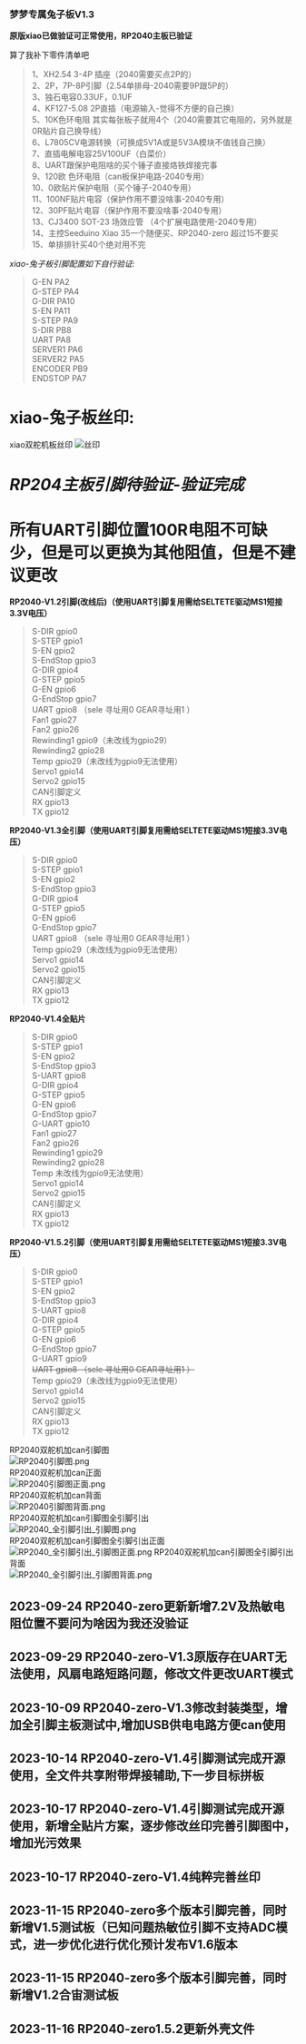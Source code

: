 <!--
 * @Author: Mjf
 * @Date: 2023-09-16 18:54:57
 * @LastEditTime: 2023-12-16 18:41:37
 * @LastEditors: Win_VScode
 * @Description: 
 * @FilePath: \undefinedf:\download\TradRack_Beta-main\STLs\TradRack_Beta-main-mod\TradRack_Beta-main-mod\兔子板可打板\readme.md
 * 版权声明暂无
-->
### 梦梦专属兔子板V1.3
**原版xiao已做验证可正常使用，RP2040主板已验证**  

算了我补下零件清单吧
> 1、XH2.54  3-4P 插座（2040需要买点2P的）  
2、2P，7P-8P引脚（2.54单排母-2040需要9P跟5P的）  
3、独石电容0.33UF，0.1UF   
4、KF127-5.08 2P直插（电源输入-觉得不方便的自己换）  
5、10K色环电阻 其实每张板子就用4个（2040需要其它电阻的，另外就是0R贴片自己换导线）  
6、L7805CV电源转换（可换成5V1A或是5V3A模块不值钱自己换）  
7、直插电解电容25V100UF（白菜价）  
8、UART跟保护电阻啥的买个锤子直接烙铁焊接完事  
9、120欧 色环电阻（can板保护电路-2040专用）  
10、0欧贴片保护电阻（买个锤子-2040专用）  
11、100NF贴片电容（保护作用不要没啥事-2040专用）  
12、30PF贴片电容（保护作用不要没啥事-2040专用）  
13、CJ3400 SOT-23 场效应管  （4个扩展电路使用-2040专用）  
14、主控Seeduino Xiao  35一个随便买、RP2040-zero 超过15不要买  
15、单排排针买40个绝对用不完  


*xiao-兔子板引脚配置如下自行验证:*
>   G-EN PA2  
    G-STEP PA4  
    G-DIR PA10  
    S-EN PA11  
    S-STEP PA9  
    S-DIR PB8  
    UART PA8  
    SERVER1 PA6  
    SERVER2 PA5  
    ENCODER PB9  
    ENDSTOP PA7  
# xiao-兔子板丝印:
xiao双舵机板丝印
![丝印](./img/兔子板丝印及引脚图.png)



# *RP204主板引脚待验证-验证完成* 
# 所有UART引脚位置100R电阻不可缺少，但是可以更换为其他阻值，但是不建议更改  
**RP2040-V1.2引脚(改线后)（使用UART引脚复用需给SELTETE驱动MS1短接3.3V电压）**
>S-DIR gpio0  
S-STEP gpio1  
S-EN gpio2  
S-EndStop gpio3  
G-DIR gpio4  
G-STEP gpio5  
G-EN gpio6  
G-EndStop gpio7  
UART gpio8 （sele 寻址用0 GEAR寻址用1 ）    
Fan1  gpio27  
Fan2 gpio26  
Rewinding1  gpio9（未改线为gpio29）  
Rewinding2 gpio28  
Temp gpio29（未改线为gpio9无法使用）  
Servo1  gpio14  
Servo2  gpio15  
CAN引脚定义  
RX gpio13  
TX gpio12  


**RP2040-V1.3全引脚（使用UART引脚复用需给SELTETE驱动MS1短接3.3V电压）** 
>S-DIR gpio0  
S-STEP gpio1  
S-EN gpio2  
S-EndStop gpio3  
G-DIR gpio4  
G-STEP gpio5  
G-EN gpio6  
G-EndStop gpio7  
UART gpio8 （sele 寻址用0 GEAR寻址用1 ）    
Temp gpio29（未改线为gpio9无法使用）  
Servo1  gpio14  
Servo2  gpio15  
CAN引脚定义  
RX gpio13  
TX gpio12  
 

**RP2040-V1.4全贴片**
>S-DIR gpio0  
S-STEP gpio1  
S-EN gpio2  
S-EndStop gpio3  
S-UART gpio8  
G-DIR gpio4  
G-STEP gpio5  
G-EN gpio6  
G-EndStop gpio7  
G-UART gpio10  
Fan1  gpio27  
Fan2 gpio26  
Rewinding1  gpio29  
Rewinding2 gpio28  
Temp 未改线为gpio9无法使用）  
Servo1  gpio14  
Servo2  gpio15  
CAN引脚定义  
RX gpio13  
TX gpio12  

**RP2040-V1.5.2引脚（使用UART引脚复用需给SELTETE驱动MS1短接3.3V电压）**
>S-DIR gpio0  
S-STEP gpio1  
S-EN gpio2  
S-EndStop gpio3  
S-UART gpio8  
G-DIR gpio4  
G-STEP gpio5  
G-EN gpio6  
G-EndStop gpio7  
G-UART gpio9  
~~UART gpio8 （sele 寻址用0 GEAR寻址用1 ）~~  
Temp gpio29（未改线为gpio9无法使用）  
Servo1  gpio14  
Servo2  gpio15  
CAN引脚定义  
RX gpio13  
TX gpio12    

  
RP2040双舵机加can引脚图  
![RP2040引脚图.png](./img/RP2040_全引脚引出_引脚图.png)  
RP2040双舵机加can正面  
![RP2040引脚图正面.png](./img/RP2040_3D图正面.png)  
RP2040双舵机加can背面  
![RP2040引脚图背面.png](./img/RP2040_3D图背面.png)  
RP2040双舵机加can引脚图全引脚引出  
![RP2040_全引脚引出_引脚图.png](./img/RP2040_全引脚引出_引脚图.png)  
RP2040双舵机加can引脚图全引脚引出正面  
![RP2040_全引脚引出_引脚图正面.png](./img/RP2040_全引脚_3D图正面.png) 
RP2040双舵机加can引脚图全引脚引出背面  
![RP2040_全引脚引出_引脚图背面.png](./img/RP2040_全引脚_3D图背面.png) 

##  2023-09-24 RP2040-zero更新新增7.2V及热敏电阻位置不要问为啥因为我还没验证  
##  2023-09-29 RP2040-zero-V1.3原版存在UART无法使用，风扇电路短路问题，修改文件更改UART模式  

##  2023-10-09 RP2040-zero-V1.3修改封装类型，增加全引脚主板测试中,增加USB供电电路方便can使用     
##  2023-10-14 RP2040-zero-V1.4引脚测试完成开源使用，全文件共享附带焊接辅助,下一步目标拼板    
##  2023-10-17 RP2040-zero-V1.4引脚测试完成开源使用，新增全贴片方案，逐步修改丝印完善引脚图中，增加光污效果   
##  2023-10-17 RP2040-zero-V1.4纯粹完善丝印  
##  2023-11-15 RP2040-zero多个版本引脚完善，同时新增V1.5测试板（已知问题热敏位引脚不支持ADC模式，进一步优化进行优化预计发布V1.6版本  
##  2023-11-15 RP2040-zero多个版本引脚完善，同时新增V1.2合宙测试板
##  2023-11-16 RP2040-zero1.5.2更新外壳文件  

